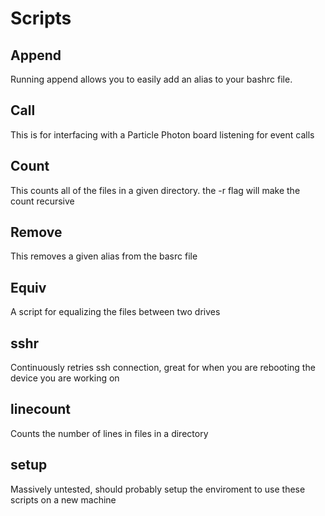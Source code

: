 # Scripts
## Append

Running append allows you to easily add an alias to your bashrc file.

## Call

This is for interfacing with a Particle Photon board listening for event calls

## Count

This counts all of the files in a given directory.
the -r flag will make the count recursive

## Remove

This removes a given alias from the basrc file

## Equiv

A script for equalizing the files between two drives

## sshr

Continuously retries ssh connection, great for when you are rebooting the device you are working on

## linecount

Counts the number of lines in files in a directory


## setup
Massively untested, should probably setup the enviroment to use these scripts on a new machine
